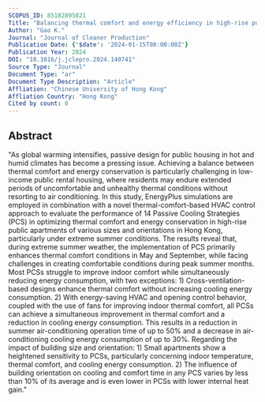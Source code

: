 ```yaml
---
SCOPUS_ID: 85182895021
Title: "Balancing thermal comfort and energy efficiency in high-rise public housing in Hong Kong: Insights and recommendations"
Author: "Gao K."
Journal: "Journal of Cleaner Production"
Publication Date: {'$date': '2024-01-15T00:00:00Z'}
Publication Year: 2024
DOI: "10.1016/j.jclepro.2024.140741"
Source Type: "Journal"
Document Type: "ar"
Document Type Description: "Article"
Affliation: "Chinese University of Hong Kong"
Affliation Country: "Hong Kong"
Cited by count: 0
---
```


## Abstract
"As global warming intensifies, passive design for public housing in hot and humid climates has become a pressing issue. Achieving a balance between thermal comfort and energy conservation is particularly challenging in low-income public rental housing, where residents may endure extended periods of uncomfortable and unhealthy thermal conditions without resorting to air conditioning. In this study, EnergyPlus simulations are employed in combination with a novel thermal-comfort-based HVAC control approach to evaluate the performance of 14 Passive Cooling Strategies (PCS) in optimizing thermal comfort and energy conservation in high-rise public apartments of various sizes and orientations in Hong Kong, particularly under extreme summer conditions. The results reveal that, during extreme summer weather, the implementation of PCS primarily enhances thermal comfort conditions in May and September, while facing challenges in creating comfortable conditions during peak summer months. Most PCSs struggle to improve indoor comfort while simultaneously reducing energy consumption, with two exceptions: 1) Cross-ventilation-based designs enhance thermal comfort without increasing cooling energy consumption. 2) With energy-saving HVAC and opening control behavior, coupled with the use of fans for improving indoor thermal comfort, all PCSs can achieve a simultaneous improvement in thermal comfort and a reduction in cooling energy consumption. This results in a reduction in summer air-conditioning operation time of up to 50% and a decrease in air-conditioning cooling energy consumption of up to 30%. Regarding the impact of building size and orientation: 1) Small apartments show a heightened sensitivity to PCSs, particularly concerning indoor temperature, thermal comfort, and cooling energy consumption. 2) The influence of building orientation on cooling and comfort time in any PCS varies by less than 10% of its average and is even lower in PCSs with lower internal heat gain."
